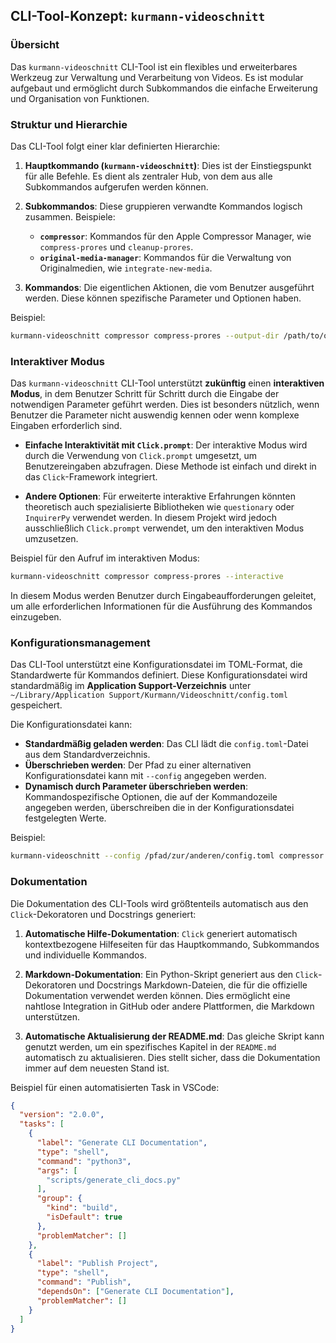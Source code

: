 ## CLI-Tool-Konzept: `kurmann-videoschnitt`

### Übersicht

Das `kurmann-videoschnitt` CLI-Tool ist ein flexibles und erweiterbares Werkzeug zur Verwaltung und Verarbeitung von Videos. Es ist modular aufgebaut und ermöglicht durch Subkommandos die einfache Erweiterung und Organisation von Funktionen.

### Struktur und Hierarchie

Das CLI-Tool folgt einer klar definierten Hierarchie:

1. **Hauptkommando (`kurmann-videoschnitt`)**: Dies ist der Einstiegspunkt für alle Befehle. Es dient als zentraler Hub, von dem aus alle Subkommandos aufgerufen werden können.

2. **Subkommandos**: Diese gruppieren verwandte Kommandos logisch zusammen. Beispiele:
   - **`compressor`**: Kommandos für den Apple Compressor Manager, wie `compress-prores` und `cleanup-prores`.
   - **`original-media-manager`**: Kommandos für die Verwaltung von Originalmedien, wie `integrate-new-media`.

3. **Kommandos**: Die eigentlichen Aktionen, die vom Benutzer ausgeführt werden. Diese können spezifische Parameter und Optionen haben.

Beispiel:

```bash
kurmann-videoschnitt compressor compress-prores --output-dir /path/to/output
```

### Interaktiver Modus

Das `kurmann-videoschnitt` CLI-Tool unterstützt **zukünftig** einen **interaktiven Modus**, in dem Benutzer Schritt für Schritt durch die Eingabe der notwendigen Parameter geführt werden. Dies ist besonders nützlich, wenn Benutzer die Parameter nicht auswendig kennen oder wenn komplexe Eingaben erforderlich sind.

- **Einfache Interaktivität mit `Click.prompt`**: Der interaktive Modus wird durch die Verwendung von `Click.prompt` umgesetzt, um Benutzereingaben abzufragen. Diese Methode ist einfach und direkt in das `Click`-Framework integriert.

- **Andere Optionen**: Für erweiterte interaktive Erfahrungen könnten theoretisch auch spezialisierte Bibliotheken wie `questionary` oder `InquirerPy` verwendet werden. In diesem Projekt wird jedoch ausschließlich `Click.prompt` verwendet, um den interaktiven Modus umzusetzen.

Beispiel für den Aufruf im interaktiven Modus:

```bash
kurmann-videoschnitt compressor compress-prores --interactive
```

In diesem Modus werden Benutzer durch Eingabeaufforderungen geleitet, um alle erforderlichen Informationen für die Ausführung des Kommandos einzugeben.

### Konfigurationsmanagement

Das CLI-Tool unterstützt eine Konfigurationsdatei im TOML-Format, die Standardwerte für Kommandos definiert. Diese Konfigurationsdatei wird standardmäßig im **Application Support-Verzeichnis** unter `~/Library/Application Support/Kurmann/Videoschnitt/config.toml` gespeichert. 

Die Konfigurationsdatei kann:

- **Standardmäßig geladen werden**: Das CLI lädt die `config.toml`-Datei aus dem Standardverzeichnis.
- **Überschrieben werden**: Der Pfad zu einer alternativen Konfigurationsdatei kann mit `--config` angegeben werden.
- **Dynamisch durch Parameter überschrieben werden**: Kommandospezifische Optionen, die auf der Kommandozeile angegeben werden, überschreiben die in der Konfigurationsdatei festgelegten Werte.

Beispiel:

```bash
kurmann-videoschnitt --config /pfad/zur/anderen/config.toml compressor compress-prores --output-dir /pfad/zum/anderen/output
```

### Dokumentation

Die Dokumentation des CLI-Tools wird größtenteils automatisch aus den `Click`-Dekoratoren und Docstrings generiert:

1. **Automatische Hilfe-Dokumentation**: `Click` generiert automatisch kontextbezogene Hilfeseiten für das Hauptkommando, Subkommandos und individuelle Kommandos.

2. **Markdown-Dokumentation**: Ein Python-Skript generiert aus den `Click`-Dekoratoren und Docstrings Markdown-Dateien, die für die offizielle Dokumentation verwendet werden können. Dies ermöglicht eine nahtlose Integration in GitHub oder andere Plattformen, die Markdown unterstützen.

3. **Automatische Aktualisierung der README.md**: Das gleiche Skript kann genutzt werden, um ein spezifisches Kapitel in der `README.md` automatisch zu aktualisieren. Dies stellt sicher, dass die Dokumentation immer auf dem neuesten Stand ist.

Beispiel für einen automatisierten Task in VSCode:

```json
{
  "version": "2.0.0",
  "tasks": [
    {
      "label": "Generate CLI Documentation",
      "type": "shell",
      "command": "python3",
      "args": [
        "scripts/generate_cli_docs.py"
      ],
      "group": {
        "kind": "build",
        "isDefault": true
      },
      "problemMatcher": []
    },
    {
      "label": "Publish Project",
      "type": "shell",
      "command": "Publish",
      "dependsOn": ["Generate CLI Documentation"],
      "problemMatcher": []
    }
  ]
}
```
